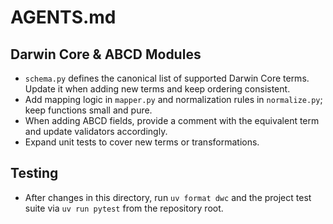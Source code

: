# AGENTS.md

## Darwin Core & ABCD Modules
- `schema.py` defines the canonical list of supported Darwin Core terms. Update it when adding new terms and keep ordering consistent.
- Add mapping logic in `mapper.py` and normalization rules in `normalize.py`; keep functions small and pure.
- When adding ABCD fields, provide a comment with the equivalent term and update validators accordingly.
- Expand unit tests to cover new terms or transformations.

## Testing
- After changes in this directory, run `uv format dwc` and the project test suite via `uv run pytest` from the repository root.

